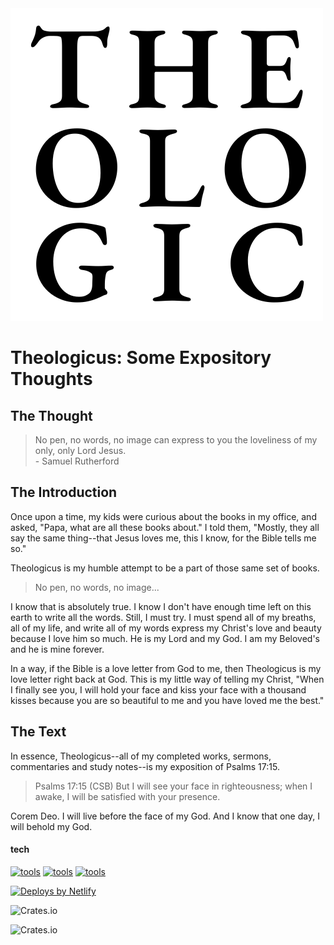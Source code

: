 <img class="intro-right" src="logo-theologicus.png">

# Theologicus: Some Expository Thoughts

## The Thought

>No pen, no words, no image can express to you the loveliness of my only, only Lord Jesus.  
>\- Samuel Rutherford

## The Introduction

Once upon a time, my kids were curious about the books in my office, and asked, "Papa, what are all these books about." I told them, "Mostly, they all say the same thing--that Jesus loves me, this I know, for the Bible tells me so."

Theologicus is my humble attempt to be a part of those same set of books.

>No pen, no words, no image...

I know that is absolutely true. I know I don't have enough time left on this earth to write all the words. Still, I must try. I must spend all of my breaths, all of my life, and write all of my words express my Christ's love and beauty because I love him so much. He is my Lord and my God. I am my Beloved's and he is mine forever.

In a way, if the Bible is a love letter from God to me, then Theologicus is my love letter right back at God. This is my little way of telling my Christ, "When I finally see you, I will hold your face and kiss your face with a thousand kisses because you are so beautiful to me and you have loved me the best."

## The Text

In essence, Theologicus--all of my completed works, sermons, commentaries and study notes--is my exposition of Psalms 17:15.

>Psalms 17:15 (CSB) But I will see your face in righteousness; when I awake, I will be satisfied with your presence.

Corem Deo. I will live before the face of my God. And I know that one day, I will behold my God.

#### tech

[![tools](https://skillicons.dev/icons?i=vscode,vim,rust)]()
[![tools](https://skillicons.dev/icons?i=md,css,html)]()
[![tools](https://skillicons.dev/icons?i=bash,git,github)]()

<a href="https://www.netlify.com"><img src="https://www.netlify.com/v3/img/components/netlify-color-accent.svg" alt="Deploys by Netlify" /></a>

![Crates.io](https://img.shields.io/crates/v/mdbook)

![Crates.io](https://img.shields.io/crates/v/mdbook-toc)
